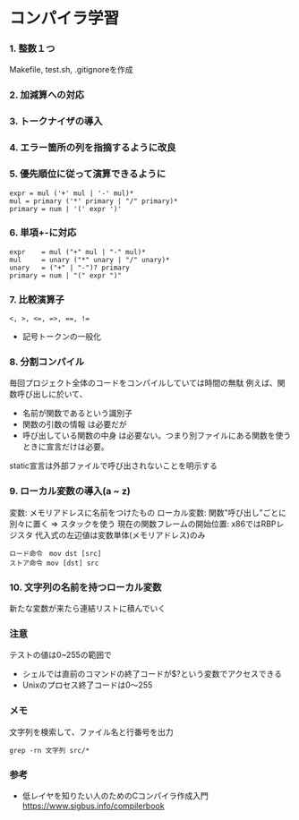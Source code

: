 # コンパイラ学習
### 1. 整数１つ
Makefile, test.sh, .gitignoreを作成
### 2. 加減算への対応
### 3. トークナイザの導入
### 4. エラー箇所の列を指摘するように改良
### 5. 優先順位に従って演算できるように
```
expr = mul ('+' mul | '-' mul)*
mul = primary ('*' primary | "/" primary)*
primary = num | '(' expr ')'
```
### 6. 単項+-に対応
```
expr    = mul ("+" mul | "-" mul)*
mul     = unary ("*" unary | "/" unary)*
unary   = ("+" | "-")? primary
primary = num | "(" expr ")"
```
### 7. 比較演算子
```
<, >, <=, =>, ==, != 
```
- 記号トークンの一般化 
### 8. 分割コンパイル
毎回プロジェクト全体のコードをコンパイルしていては時間の無駄
例えば、関数呼び出しに於いて、
- 名前が関数であるという識別子
- 関数の引数の情報
は必要だが
- 呼び出している関数の中身
は必要ない。つまり別ファイルにある関数を使うときに宣言だけは必要。

static宣言は外部ファイルで呼び出されないことを明示する
### 9. ローカル変数の導入(a ~ z)
変数: メモリアドレスに名前をつけたもの
ローカル変数: 関数"呼び出し"ごとに別々に置く => スタックを使う
現在の関数フレームの開始位置: x86ではRBPレジスタ
代入式の左辺値は変数単体(メモリアドレス)のみ
```
ロード命令　mov dst [src]
ストア命令 mov [dst] src
```
### 10. 文字列の名前を持つローカル変数
新たな変数が来たら連結リストに積んでいく

### 注意
テストの値は0~255の範囲で
- シェルでは直前のコマンドの終了コードが$?という変数でアクセスできる
- Unixのプロセス終了コードは0〜255


### メモ
文字列を検索して、ファイル名と行番号を出力
```
grep -rn 文字列 src/*
```
### 参考
- 低レイヤを知りたい人のためのCコンパイラ作成入門
https://www.sigbus.info/compilerbook

